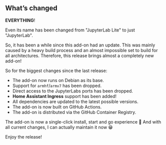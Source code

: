 ## What’s changed

**EVERYTHING**!

Even its name has been changed from "JupyterLab Lite" to just "JupyterLab".

So, it has been a while since this add-on had an update. This was mainly caused by a heavy build process and an almost impossible set to build for all architectures. Therefore, this release brings almost a completely new add-on!

So for the biggest changes since the last release:

- The add-on now runs on Debian as its base.
- Support for `armhf`/`armv7` has been dropped.
- Direct access to the JupyterLabs ports has been dropped.
- **Home Assistant Ingress** support has been added! 
- All dependencies are updated to the latest possible versions.
- The add-on is now built on GitHub Actions.
- The add-on is distributed via the GitHub Container Registry.

The add-on is now a single-click install, start and go experience 🤘 
And with all current changes, I can actually maintain it now 😁 

Enjoy the release!
